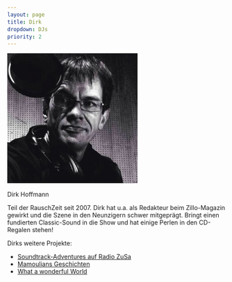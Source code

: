 ```yaml
---
layout: page
title: Dirk
dropdown: DJs
priority: 2
---
```

![Dirk](/uploads/2013/12/RZ_Portrait_Dirk_2013-300x300.jpg "Dirk")

Dirk Hoffmann

Teil der RauschZeit seit 2007. Dirk hat u.a. als Redakteur beim Zillo-Magazin gewirkt und die Szene in den Neunzigern schwer mitgeprägt. Bringt einen fundierten Classic-Sound in die Show und hat einige Perlen in den CD-Regalen stehen!

Dirks weitere Projekte:

*   [Soundtrack-Adventures auf Radio ZuSa](http://soundtrackadventures.blogspot.de/)
*   [Mamoulians Geschichten](http://mamouliansgeschichten.blogspot.de/)
*   [What a wonderful World](https://www.facebook.com/1001wonderfulworlds)
